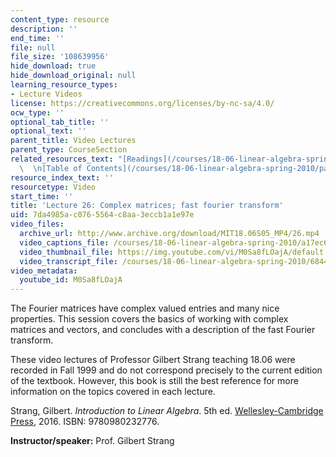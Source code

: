 ```yaml
---
content_type: resource
description: ''
end_time: ''
file: null
file_size: '108639956'
hide_download: true
hide_download_original: null
learning_resource_types:
- Lecture Videos
license: https://creativecommons.org/licenses/by-nc-sa/4.0/
ocw_type: ''
optional_tab_title: ''
optional_text: ''
parent_title: Video Lectures
parent_type: CourseSection
related_resources_text: "[Readings](/courses/18-06-linear-algebra-spring-2010/pages/readings)\
  \  \n[Table of Contents](/courses/18-06-linear-algebra-spring-2010/pages/readings#Table_of_Contents)"
resource_index_text: ''
resourcetype: Video
start_time: ''
title: 'Lecture 26: Complex matrices; fast fourier transform'
uid: 7da4985a-c076-5564-c8aa-3eccb1a1e97e
video_files:
  archive_url: http://www.archive.org/download/MIT18.06S05_MP4/26.mp4
  video_captions_file: /courses/18-06-linear-algebra-spring-2010/a17ec61b39b35271bd193e3c5ca75dd3_M0Sa8fLOajA.vtt
  video_thumbnail_file: https://img.youtube.com/vi/M0Sa8fLOajA/default.jpg
  video_transcript_file: /courses/18-06-linear-algebra-spring-2010/68440cfc1e8760b75bddc09bc8d374d6_M0Sa8fLOajA.pdf
video_metadata:
  youtube_id: M0Sa8fLOajA
---
```


The Fourier matrices have complex valued entries and many nice properties. This session covers the basics of working with complex matrices and vectors, and concludes with a description of the fast Fourier transform.

These video lectures of Professor Gilbert Strang teaching 18.06 were recorded in Fall 1999 and do not correspond precisely to the current edition of the textbook. However, this book is still the best reference for more information on the topics covered in each lecture.

Strang, Gilbert. _Introduction to Linear Algebra_. 5th ed. [Wellesley-Cambridge Press](http://www.wellesleycambridge.com/), 2016. ISBN: 9780980232776.

**Instructor/speaker:** Prof. Gilbert Strang

